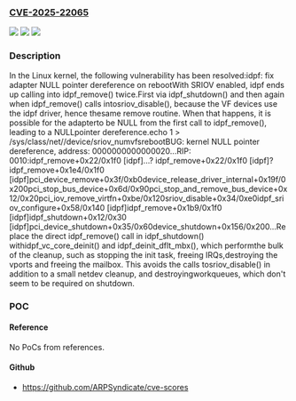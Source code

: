 ### [CVE-2025-22065](https://cve.mitre.org/cgi-bin/cvename.cgi?name=CVE-2025-22065)
![](https://img.shields.io/static/v1?label=Product&message=Linux&color=blue)
![](https://img.shields.io/static/v1?label=Version&message=e850efed5e152e6bdd367d5b82019f21298c0653%3C%2079618e952ef4dfa1a17ee0631d5549603fab58d8%20&color=brighgreen)
![](https://img.shields.io/static/v1?label=Vulnerability&message=n%2Fa&color=brighgreen)

### Description

In the Linux kernel, the following vulnerability has been resolved:idpf: fix adapter NULL pointer dereference on rebootWith SRIOV enabled, idpf ends up calling into idpf_remove() twice.First via idpf_shutdown() and then again when idpf_remove() calls intosriov_disable(), because the VF devices use the idpf driver, hence thesame remove routine. When that happens, it is possible for the adapterto be NULL from the first call to idpf_remove(), leading to a NULLpointer dereference.echo 1 > /sys/class/net/<netif>/device/sriov_numvfsrebootBUG: kernel NULL pointer dereference, address: 0000000000000020...RIP: 0010:idpf_remove+0x22/0x1f0 [idpf]...? idpf_remove+0x22/0x1f0 [idpf]? idpf_remove+0x1e4/0x1f0 [idpf]pci_device_remove+0x3f/0xb0device_release_driver_internal+0x19f/0x200pci_stop_bus_device+0x6d/0x90pci_stop_and_remove_bus_device+0x12/0x20pci_iov_remove_virtfn+0xbe/0x120sriov_disable+0x34/0xe0idpf_sriov_configure+0x58/0x140 [idpf]idpf_remove+0x1b9/0x1f0 [idpf]idpf_shutdown+0x12/0x30 [idpf]pci_device_shutdown+0x35/0x60device_shutdown+0x156/0x200...Replace the direct idpf_remove() call in idpf_shutdown() withidpf_vc_core_deinit() and idpf_deinit_dflt_mbx(), which performthe bulk of the cleanup, such as stopping the init task, freeing IRQs,destroying the vports and freeing the mailbox. This avoids the calls tosriov_disable() in addition to a small netdev cleanup, and destroyingworkqueues, which don't seem to be required on shutdown.

### POC

#### Reference
No PoCs from references.

#### Github
- https://github.com/ARPSyndicate/cve-scores

